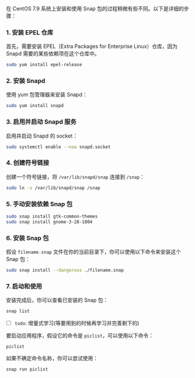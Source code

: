 在 CentOS 7.9 系统上安装和使用 Snap 包的过程稍微有些不同。以下是详细的步骤：

### 1. 安装 EPEL 仓库

首先，需要安装 EPEL（Extra Packages for Enterprise Linux）仓库，因为 Snapd 需要的某些依赖项在这个仓库中。

```bash
sudo yum install epel-release
```
### 2. 安装 Snapd

使用 yum 包管理器来安装 Snapd：

```bash
sudo yum install snapd
```
### 3. 启用并启动 Snapd 服务

启用并启动 Snapd 的 socket：

```bash
sudo systemctl enable --now snapd.socket
```
### 4. 创建符号链接

创建一个符号链接，将 `/var/lib/snapd/snap` 连接到 `/snap`：

```bash
sudo ln -s /var/lib/snapd/snap /snap
```

### 5. 手动安装依赖 Snap 包

```bash
sudo snap install gtk-common-themes
sudo snap install gnome-3-28-1804
```

### 6. 安装 Snap 包

假设 `filename.snap` 文件在你的当前目录下，你可以使用以下命令来安装这个 Snap 包：

```bash
sudo snap install --dangerous ./filename.snap
```

### 7. 启动和使用

安装完成后，你可以查看已安装的 Snap 包：

```bash
snap list
```


- [ ] `todo`: 增量式学习(等要用到的时候再学习并完善剩下的)

要启动应用程序，假设它的命令是 `piclist`，可以使用以下命令：

`piclist`

如果不确定命令名称，你可以尝试使用：

`snap run piclist`